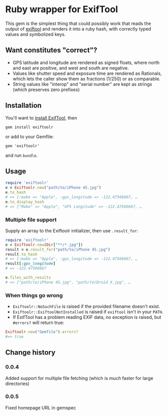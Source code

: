 # Ruby wrapper for ExifTool

This gem is the simplest thing that could possibly work that
reads the output of [exiftool](http://www.sno.phy.queensu.ca/~phil/exiftool)
and renders it into a ruby hash, with correctly typed values and symbolized keys.

## Want constitutes "correct"?

* GPS latitude and longitude are rendered as signed floats,
  where north and east are positive, and west and south are negative.
* Values like shutter speed and exposure time are rendered as Rationals,
  which lets the caller show them as fractions (1/250) or as comparable.
* String values like "interop" and "serial number" are kept as strings
  (which preserves zero prefixes)

## Installation

You'll want to [install ExifTool](http://www.sno.phy.queensu.ca/~phil/exiftool/install.html), then

```
gem install exiftoolr
```

or add to your Gemfile:

```
gem 'exiftoolr'
```

and run ```bundle```.

## Usage

```ruby
require 'exiftoolr'
e = Exiftoolr.new("path/to/iPhone 4S.jpg")
e.to_hash
# => {:make => "Apple", :gps_longitude => -122.47566667, …
e.to_display_hash
# => {"Make" => "Apple", "GPS Longitude" => -122.47566667, …
```

### Multiple file support

Supply an array to the Exiftoolr initializer, then use ```.result_for```:

```ruby
require 'exiftoolr'
e = Exiftoolr.new(Dir["**/*.jpg"])
result = e.result_for("path/to/iPhone 4S.jpg")
result.to_hash
# => {:make => "Apple", :gps_longitude => -122.47566667, …
result[:gps_longitude]
# => -122.47566667

e.files_with_results
# => ["path/to/iPhone 4S.jpg", "path/to/Droid X.jpg", …
```

### When things go wrong

* ```Exiftoolr::NoSuchFile``` is raised if the provided filename doesn't exist.
* ```Exiftoolr::ExiftoolNotInstalled``` is raised if ```exiftool``` isn't in your ```PATH```.
* If ExifTool has a problem reading EXIF data, no exception is raised, but ```#errors?``` will return true:

```ruby
Exiftoolr.new("Gemfile").errors?
#=> true
```

## Change history

### 0.0.4

Added support for multiple file fetching (which is *much* faster for large directories)

### 0.0.5

Fixed homepage URL in gemspec
